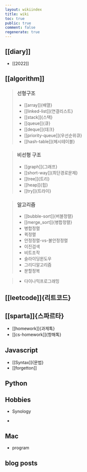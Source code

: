 ```yaml
---
layout: wikiindex
title: wiki
toc: true
public: true
comment: false
regenerate: true
---
```


## [[diary]]
* [[2022]]

## [[algorithm]]
>### 선형구조 
>* [[array]]{배열}
>* [[linked-list]]{연결리스트}
>* [[stack]]{스택}
>* [[queue]]{큐}
>* [[deque]]{데크}
>* [[priority-queue]]{우선순위큐}
>* [[hash-table]]{헤시테이블}

>### 비선형 구조 
>* [[graph]]{그래프}
>* [[short-way]]{최단경로문제}
>* [[tree]]{트리}
>* [[heap]]{힙}
>* [[try]]{트라이}

>### 알고리즘
>* [[bubble-sort]]{버블정렬} 
>* [[merge_sort]]{병합정렬}
>* 병합정렬
>* 퀵정렬
>* 안정정렬-vs-불안정정렬
>* 이진검색
>* 비트조작  
>* 슬라이딩윈도우 
>* 그리디알고리즘 
>* 분할정복

>* 다이나믹프로그래밍

## [[leetcode]]{리트코드}

## [[sparta]]{스파르타}

* [[homework]]{과제톡}
* [[cs-homework]]{항해톡}

## Javascript 
* [[Syntax]]{문법}
* [[forgetton]]


## Python


## Hobbies 
* Synology 
-  


## Mac
- program

## blog posts

